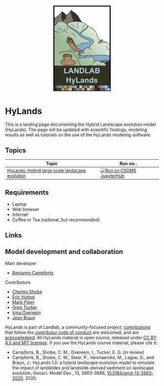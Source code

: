 <p align="center">
  <img src="./media/HyLands_Logo.png" alt="drawing" width="200"/>
</p>

# HyLands

This is a landing page documenting the Hybrid Landscape evolution model (HyLands). The page will be updated with scientific findings, modeling results as well as tutorials on the use of the HyLands modeling software.


## Topics


| Topic | Run on...
| ----- | ---------
| [HyLands: Hybrid large scale landscape evolution][hylands] | [![Run on CSDMS JupyterHub][badge]][gp-hylands]


## Requirements

* Laptop
* Web browser
* Internet
* Coffee or Tea (optional, but recommended)


## Links


## Model development and collaboration

Main developer
* [Benjamin Campforts](https://instaar.colorado.edu/people/benjamin-campforts/)

Contributors
* [Charles Shobe](https://www.geo.wvu.edu/faculty-and-staff/faculty/charlie-shobe)
* [Eric Hutton](https://instaar.colorado.edu/people/eric-hutton/)
* [Mark Piper](https://instaar.colorado.edu/people/mark-piper/)
* [Greg Tucker](https://www.colorado.edu/geologicalsciences/greg-tucker)
* [Irina Overeem](https://www.colorado.edu/geologicalsciences/irina-overeem)
* [Jean Braun](https://www.gfz-potsdam.de/en/staff/jean-braun/sec47/)

HyLands is part of Landlab, a community-focused project;
[contributions](./CONTRIBUTING.rst) that follow
the [contributor code of conduct](./CODE-OF-CONDUCT.rst) are welcomed,
and are [acknowledged](./AUTHORS.rst).
All HyLands material is open source,
released under [CC BY 4.0 and MIT licenses](./LICENSE.md).
If you use the HyLands course material,
please cite it:

* Campforts, B., Shobe, C. M., Overeem, I., Tucker, E. G. (in review)
* Campforts, B., Shobe, C. M., Steer, P., Vanmaercke, M., Lague, D., and Braun, J.: HyLands 1.0: a hybrid landscape evolution model to simulate the impact of landslides and landslide-derived sediment on landscape evolution, Geosci. Model Dev., 13, 3863–3886, [10.5194/gmd-13-3863-2020](https://doi.org/10.5194/gmd-13-3863-2020), 2020.

<!-- Links -->
[badge]: https://img.shields.io/badge/CSDMS-JupyterHub-orange.svg
[hylands]: ./tutorials/index.ipynb
[gp-hylands]: https://csdms.rc.colorado.edu/hub/user-redirect/git-pull?repo=https%3A%2F%2Fgithub.com%2Fcsdms%2Fespin&urlpath=tree%2Fespin%2Flessons%2Flandlab%2Findex.ipynb&branch=main
